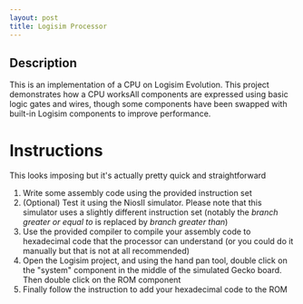 ```yaml
---
layout: post
title: Logisim Processor
---
```


## Description

This is an implementation of a CPU on Logisim Evolution. This project demonstrates how a CPU worksAll components are expressed using basic logic gates and wires, though some components have been swapped with built-in Logisim components to improve performance.

# Instructions

This looks imposing but it's actually pretty quick and straightforward

1. Write some assembly code using the provided instruction set
2. (Optional) Test it using the NiosII simulator. Please note that this simulator uses a slightly different instruction set (notably the *branch greater or equal to* is replaced by *branch greater than*)
3. Use the provided compiler to compile your assembly code to hexadecimal code that the processor can understand (or you could do it manually but that is not at all recommended)
4. Open the Logisim project, and using the hand pan tool, double click on the "system" component in the middle of the simulated Gecko board. Then double click on the ROM component
5. Finally follow the instruction to add your hexadecimal code to the ROM
